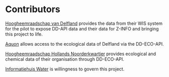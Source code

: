 # Contributors

[Hoogheemraadschap van Delfland](https://www.hhdelfland.nl) provides the data from their WIS system for the pilot to expose DD-API data and their data for Z-INFO and bringing this project to life.

[Aquon](https://www.aquon.nl) allows access to the ecological data of Delfland via the DD-ECO-API.

[Hoogheemraadschap Hollands Noorderkwartier](https://www.hhnk.nl) provides ecological and chemical data of their organisation through DD-ECO-API.

[Informatiehuis Water](https://www.ihw.nl) is willingness to govern this project.
